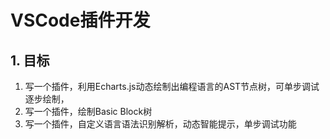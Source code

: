 # VSCode插件开发

## 1. 目标
1. 写一个插件，利用Echarts.js动态绘制出编程语言的AST节点树，可单步调试逐步绘制，
2. 写一个插件，绘制Basic Block树
3. 写一个插件，自定义语言语法识别解析，动态智能提示，单步调试功能
